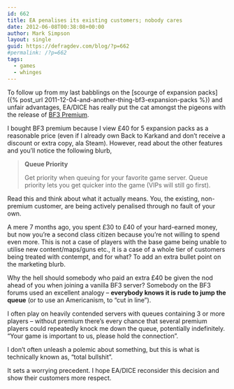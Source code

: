 ```yaml
---
id: 662
title: EA penalises its existing customers; nobody cares
date: 2012-06-08T00:38:08+00:00
author: Mark Simpson
layout: single
guid: https://defragdev.com/blog/?p=662
#permalink: /?p=662
tags:
  - games
  - whinges
---
```

To follow up from my last babblings on the 
[scourge of expansion packs]({% post_url 2011-12-04-and-another-thing-bf3-expansion-packs %}) and unfair 
advantages, EA/DICE has really put the cat amongst the pigeons with the release of 
[BF3 Premium](http://battlelog.battlefield.com/bf3/premium/).

I bought BF3 premium because I view £40 for 5 expansion packs as a reasonable price (even if I already own Back to Karkand and don’t receive a discount or extra copy, ala Steam). However, read about the other features and you’ll notice the following blurb,

> **Queue Priority**
> 
> Get priority when queuing for your favorite game server. Queue priority lets you get quicker into the game (VIPs will still go first).

Read this and think about what it actually means. You, the existing, non-premium customer, are being actively penalised through no fault of your own.

A mere 7 months ago, you spent £30 to £40 of your hard-earned money, but now you’re a second class citizen because you’re not willing to spend even more. This is not a case of players with the base game being unable to utilise new content/maps/guns etc., it is a case of a whole tier of customers being treated with contempt, and for what? To add an extra bullet point on the marketing blurb.

Why the hell should somebody who paid an extra £40 be given the nod ahead of you when joining a vanilla BF3 server? Somebody on the BF3 forums used an excellent analogy – **everybody knows it is rude to jump the queue** (or to use an Americanism, to “cut in line”).

I often play on heavily contended servers with queues containing 3 or more players – without premium there’s every chance that several premium players could repeatedly knock me down the queue, potentially indefinitely. “Your game is important to us, please hold the connection”.

I don’t often unleash a polemic about something, but this is what is technically known as, “total bullshit”. 

It sets a worrying precedent. I hope EA/DICE reconsider this decision and show their customers more respect.